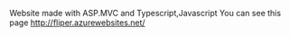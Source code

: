 Website made with ASP.MVC and Typescript,Javascript
You can see this page http://fliper.azurewebsites.net/
